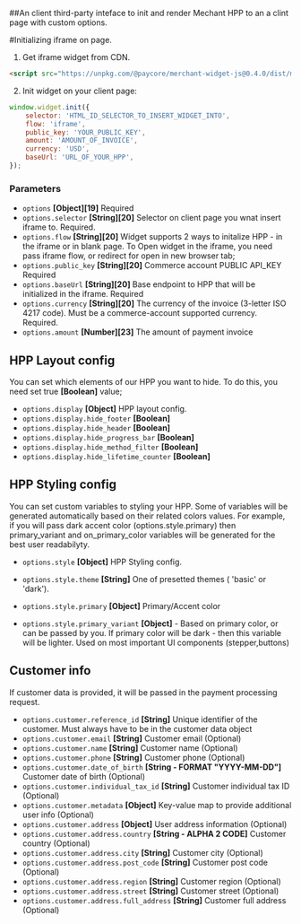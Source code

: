 ##An client third-party inteface to init and render Mechant HPP to an a clint page with custom options.

#Initializing iframe on page.

1. Get iframe widget from CDN.

```html
<script src="https://unpkg.com/@paycore/merchant-widget-js@0.4.0/dist/merchantWidget.umd.min.js"></script>
```

2. Init widget on your client page:

```javascript
window.widget.init({
	selector: 'HTML_ID_SELECTOR_TO_INSERT_WIDGET_INTO',
	flow: 'iframe',
	public_key: 'YOUR_PUBLIC_KEY',
	amount: 'AMOUNT_OF_INVOICE',
	currency: 'USD',
	baseUrl: 'URL_OF_YOUR_HPP',
});
```

### Parameters

- `options` **[Object][19]** Required
- `options.selector` **[String][20]** Selector on client page you wnat insert iframe to. Required.
- `options.flow` **[String][20]** Widget supports 2 ways to initalize HPP - in the iframe or in blank page.
  To Open widget in the iframe, you need pass iframe flow, or redirect for open in new browser tab;
- `options.public_key` **[String][20]** Commerce account PUBLIC API_KEY Required
- `options.baseUrl` **[String][20]** Base endpoint to HPP that will be initialized in the iframe. Required
- `options.currency` **[String][20]** The currency of the invoice (3-letter ISO 4217 code). Must be a commerce-account supported currency. Required.
- `options.amount` **[Number][23]** The amount of payment invoice

## HPP Layout config

You can set which elements of our HPP you want to hide.
To do this, you need set true **[Boolean]** value;

- `options.display` **[Object]** HPP layout config.
- `options.display.hide_footer` **[Boolean]**
- `options.display.hide_header` **[Boolean]**
- `options.display.hide_progress_bar` **[Boolean]**
- `options.display.hide_method_filter` **[Boolean]**
- `options.display.hide_lifetime_counter` **[Boolean]**

## HPP Styling config

You can set custom variables to styling your HPP.
Some of variables will be generated automatically based on their related colors values. For example, if you will pass dark accent color (options.style.primary) then primary_variant and on_primary_color variables will be generated for the best user readabilyty.

- `options.style` **[Object]** HPP Styling config.

- `options.style.theme` **[String]** One of presetted themes ( 'basic' or 'dark').
  <!-- - `options.style.success_color` **[Object]** Color of success element 'notify' -->
- `options.style.primary` **[Object]** Primary/Accent color
- `options.style.primary_variant` **[Object]** - Based on primary color, or can be passed by you. If primary color will be dark - then this variable will be lighter. Used on most important UI components (stepper,buttons)

## Customer info

If customer data is provided, it will be passed in the payment processing request.

- `options.customer.reference_id` **[String]** Unique identifier of the customer. Must always have to be in the customer data object
- `options.customer.email` **[String]** Customer email (Optional)
- `options.customer.name` **[String]** Customer name (Optional)
- `options.customer.phone` **[String]** Customer phone (Optional)
- `options.customer.date_of_birth` **[String - FORMAT "YYYY-MM-DD"]** Customer date of birth (Optional)
- `options.customer.individual_tax_id` **[String]** Customer individual tax ID (Optional)
- `options.customer.metadata` **[Object]** Key-value map to provide additional user info (Optional)
- `options.customer.address` **[Object]** User address information (Optional)
- `options.customer.address.country` **[String - ALPHA 2 CODE]** Customer country (Optional)
- `options.customer.address.city` **[String]** Customer city (Optional)
- `options.customer.address.post_code` **[String]** Customer post code (Optional)
- `options.customer.address.region` **[String]** Customer region (Optional)
- `options.customer.address.street` **[String]** Customer street (Optional)
- `options.customer.address.full_address` **[String]** Customer full address (Optional)
